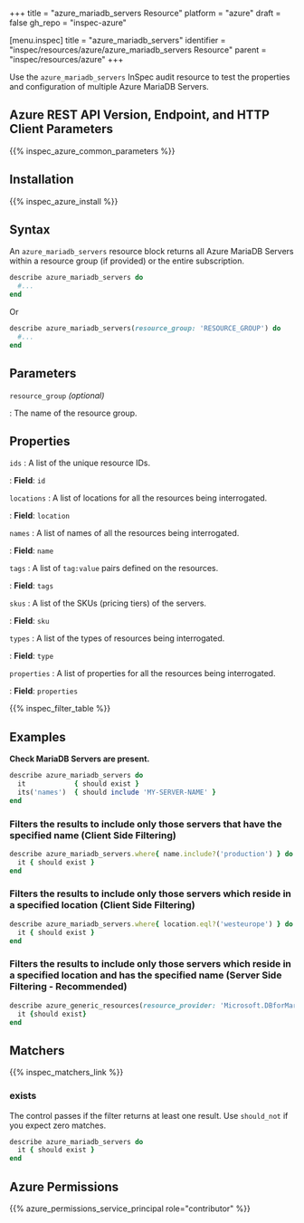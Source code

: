 +++
title = "azure_mariadb_servers Resource"
platform = "azure"
draft = false
gh_repo = "inspec-azure"

[menu.inspec]
title = "azure_mariadb_servers"
identifier = "inspec/resources/azure/azure_mariadb_servers Resource"
parent = "inspec/resources/azure"
+++

Use the `azure_mariadb_servers` InSpec audit resource to test the properties and configuration of multiple Azure MariaDB Servers.

## Azure REST API Version, Endpoint, and HTTP Client Parameters

{{% inspec_azure_common_parameters %}}

## Installation

{{% inspec_azure_install %}}

## Syntax

An `azure_mariadb_servers` resource block returns all Azure MariaDB Servers within a resource group (if provided) or the entire subscription.

```ruby
describe azure_mariadb_servers do
  #...
end
```

Or

```ruby
describe azure_mariadb_servers(resource_group: 'RESOURCE_GROUP') do
  #...
end
```

## Parameters

`resource_group` _(optional)_

: The name of the resource group.

## Properties

`ids`
: A list of the unique resource IDs.

: **Field**: `id`

`locations`
: A list of locations for all the resources being interrogated.

: **Field**: `location`

`names`
: A list of names of all the resources being interrogated.

: **Field**: `name`

`tags`
: A list of `tag:value` pairs defined on the resources.

: **Field**: `tags`

`skus`
: A list of the SKUs (pricing tiers) of the servers.

: **Field**: `sku`

`types`
: A list of the types of resources being interrogated.

: **Field**: `type`

`properties`
: A list of properties for all the resources being interrogated.

: **Field**: `properties`

{{% inspec_filter_table %}}

## Examples

**Check MariaDB Servers are present.**

```ruby
describe azure_mariadb_servers do
  it            { should exist }
  its('names')  { should include 'MY-SERVER-NAME' }
end
```

### Filters the results to include only those servers that have the specified name (Client Side Filtering)

```ruby
describe azure_mariadb_servers.where{ name.include?('production') } do
  it { should exist }
end
```

### Filters the results to include only those servers which reside in a specified location (Client Side Filtering)

```ruby
describe azure_mariadb_servers.where{ location.eql?('westeurope') } do
  it { should exist }
end
```

### Filters the results to include only those servers which reside in a specified location and has the specified name (Server Side Filtering - Recommended)

```ruby
describe azure_generic_resources(resource_provider: 'Microsoft.DBforMariaDB/servers', substring_of_name: 'production', location: 'westeurope') do
  it {should exist}
end
```

## Matchers

{{% inspec_matchers_link %}}

### exists

The control passes if the filter returns at least one result. Use `should_not` if you expect zero matches.

```ruby
describe azure_mariadb_servers do
  it { should exist }
end
```

## Azure Permissions

{{% azure_permissions_service_principal role="contributor" %}}
